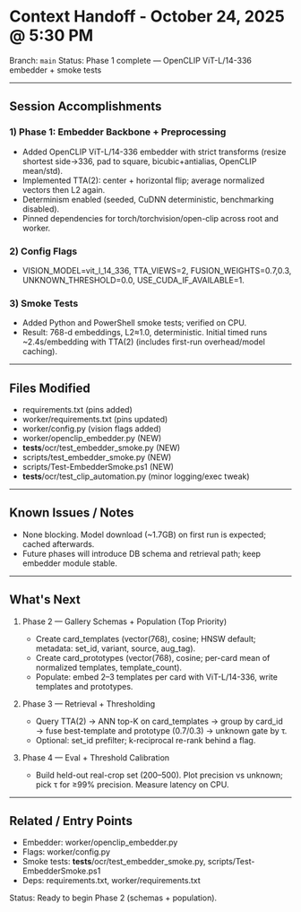 # Context Handoff - October 24, 2025 @ 5:30 PM

Branch: `main`
Status: Phase 1 complete — OpenCLIP ViT-L/14-336 embedder + smoke tests

---

## Session Accomplishments

### 1) Phase 1: Embedder Backbone + Preprocessing
- Added OpenCLIP ViT-L/14-336 embedder with strict transforms (resize shortest side→336, pad to square, bicubic+antialias, OpenCLIP mean/std).
- Implemented TTA(2): center + horizontal flip; average normalized vectors then L2 again.
- Determinism enabled (seeded, CuDNN deterministic, benchmarking disabled).
- Pinned dependencies for torch/torchvision/open-clip across root and worker.

### 2) Config Flags
- VISION_MODEL=vit_l_14_336, TTA_VIEWS=2, FUSION_WEIGHTS=0.7,0.3, UNKNOWN_THRESHOLD=0.0, USE_CUDA_IF_AVAILABLE=1.

### 3) Smoke Tests
- Added Python and PowerShell smoke tests; verified on CPU.
- Result: 768-d embeddings, L2≈1.0, deterministic. Initial timed runs ~2.4s/embedding with TTA(2) (includes first-run overhead/model caching).

---

## Files Modified
- requirements.txt (pins added)
- worker/requirements.txt (pins updated)
- worker/config.py (vision flags added)
- worker/openclip_embedder.py (NEW)
- __tests__/ocr/test_embedder_smoke.py (NEW)
- scripts/test_embedder_smoke.py (NEW)
- scripts/Test-EmbedderSmoke.ps1 (NEW)
- __tests__/ocr/test_clip_automation.py (minor logging/exec tweak)

---

## Known Issues / Notes
- None blocking. Model download (~1.7GB) on first run is expected; cached afterwards.
- Future phases will introduce DB schema and retrieval path; keep embedder module stable.

---

## What's Next
1. Phase 2 — Gallery Schemas + Population (Top Priority)
   - Create card_templates (vector(768), cosine; HNSW default; metadata: set_id, variant, source, aug_tag).
   - Create card_prototypes (vector(768), cosine; per-card mean of normalized templates, template_count).
   - Populate: embed 2–3 templates per card with ViT-L/14-336, write templates and prototypes.

2. Phase 3 — Retrieval + Thresholding
   - Query TTA(2) → ANN top-K on card_templates → group by card_id → fuse best-template and prototype (0.7/0.3) → unknown gate by τ.
   - Optional: set_id prefilter; k-reciprocal re-rank behind a flag.

3. Phase 4 — Eval + Threshold Calibration
   - Build held-out real-crop set (200–500). Plot precision vs unknown; pick τ for ≥99% precision. Measure latency on CPU.

---

## Related / Entry Points
- Embedder: worker/openclip_embedder.py
- Flags: worker/config.py
- Smoke tests: __tests__/ocr/test_embedder_smoke.py, scripts/Test-EmbedderSmoke.ps1
- Deps: requirements.txt, worker/requirements.txt

Status: Ready to begin Phase 2 (schemas + population).
